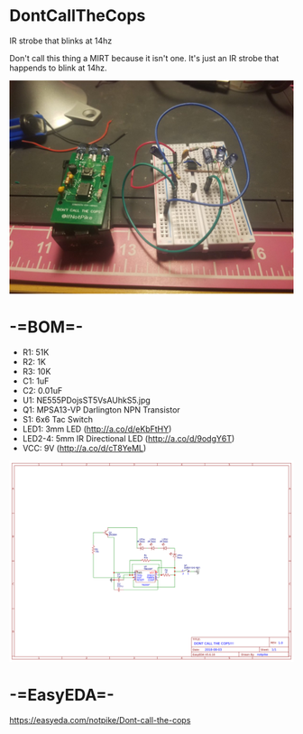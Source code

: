 # DontCallTheCops
IR strobe that blinks at 14hz

Don't call this thing a MIRT because it isn't one. It's just an IR strobe that happends to blink at 14hz.

![screenshot](/DojsST5VsAUhkS5.jpg)

# -=BOM=-
- R1: 51K 
- R2: 1K
- R3: 10K
- C1: 1uF
- C2: 0.01uF
- U1: NE555PDojsST5VsAUhkS5.jpg
- Q1: MPSA13-VP Darlington NPN Transistor
- S1: 6x6 Tac Switch
- LED1: 3mm LED (http://a.co/d/eKbFtHY)
- LED2-4: 5mm IR Directional LED (http://a.co/d/9odgY6T)
- VCC: 9V (http://a.co/d/cT8YeML)

![Diagram](/Schematic_Dont-call-the-cops_Sheet-1_20181030204900.png)


# -=EasyEDA=-
https://easyeda.com/notpike/Dont-call-the-cops
